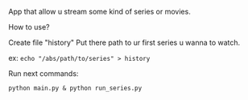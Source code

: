 App that allow u stream some kind of series or movies.

How to use?

Create file "history"
Put there path to ur first series u wanna to watch.

ex:
`echo "/abs/path/to/series" > history`

Run next commands:

`python main.py & python run_series.py`

